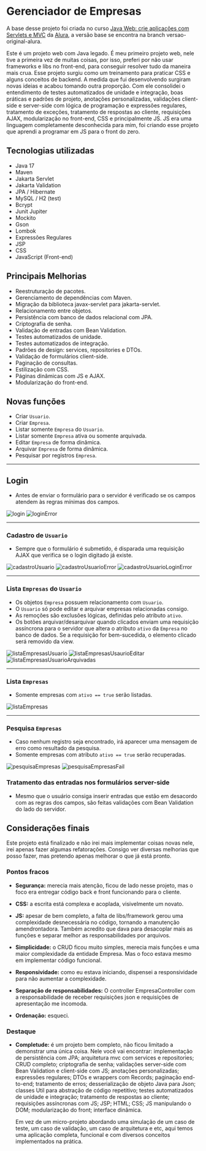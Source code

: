 # Gerenciador de Empresas

A base desse projeto foi criada no curso [Java Web: crie aplicações com Servlets e MVC](https://cursos.alura.com.br/formacao-java-web) da [Alura](https://github.com/alura-cursos), a versão base se encontra na branch versao-original-alura.

Este é um projeto web com Java legado. É meu primeiro projeto web, nele tive a primeira vez de muitas coisas, por isso, preferi por não usar frameworks e libs no front-end, para conseguir resolver tudo da maneira mais crua. Esse projeto surgiu como um treinamento para praticar CSS e alguns conceitos de backend. A medida que fui desenvolvendo surgiram novas ideias e acabou tomando outra proporção. Com ele consolidei o entendimento de testes automatizados de unidade e integração, boas práticas e padrões de projeto, anotações personalizadas, validações client-side e server-side com lógica de programação e expressões regulares, tratamento de exceções, tratamento de respostas ao cliente, requisições AJAX, modularização no front-end, CSS e principalmente JS. JS era uma linguagem completamente desconhecida para mim, foi criando esse projeto que aprendi a programar em JS para o front do zero. 

## Tecnologias utilizadas

- Java 17
- Maven
- Jakarta Servlet
- Jakarta Validation
- JPA / Hibernate
- MySQL / H2 (test)
- Bcrypt
- Junit Jupiter
- Mockito
- Gson
- Lombok
- Expressões Regulares
- JSP
- CSS
- JavaScript (Front-end)

## Principais Melhorias

- Reestruturação de pacotes.
- Gerenciamento de dependências com Maven.
- Migração da biblioteca javax-servlet para jakarta-servlet.
- Relacionamento entre objetos.
- Persistência com banco de dados relacional com JPA.
- Criptografia de senha.
- Validação de entradas com Bean Validation.
- Testes automatizados de unidade.
- Testes automatizados de integração.
- Padrões de design: services, repositories e DTOs.
- Validação de formulários client-side.
- Paginação de consultas.
- Estilização com CSS.
- Páginas dinâmicas com JS e AJAX.
- Modularização do front-end.

## Novas funções
- Criar `Usuario`.
- Criar `Empresa`.
- Listar somente `Empresa` do `Usuario`.
- Listar somente `Empresa` ativa ou somente arquivada.
- Editar `Empresa` de forma dinâmica.
- Arquivar `Empresa` de forma dinâmica. 
- Pesquisar por registros `Empresa`.

---

## Login
- Antes de enviar o formulário para o servidor é verificado se os campos atendem às regras mínimas dos campos.

![login](readme/login.png)
![loginError](readme/loginError.png)

---

### Cadastro de `Usuario`
- Sempre que o formulário é submetido, é disparada uma requisição AJAX que verifica se o login digitado já existe.

![cadastroUsuario](readme/cadastroUsuario.png)
![cadastroUsuarioError](readme/cadastroUsuarioError.png)
![cadastroUsuarioLoginError](readme/cadastroUsuarioLoginError.png)

---

### Lista `Empresas` do `Usuario` 
- Os objetos `Empresa` possuem relacionamento com `Usuario`.
- O `Usuario` só pode editar e arquivar empresas relacionadas consigo.
- As remoções são exclusões lógicas, definidas pelo atributo `ativo`.
- Os botões arquivar/desarquivar quando clicados enviam uma requisição assíncrona para o servidor que altera o atributo `ativo` da `Empresa` no banco de dados. Se a requisição for bem-sucedida, o elemento clicado será removido da view.

![listaEmpresasUsuario](readme/listaEmpresasUsuario.png)
![listaEmpresasUsaurioEditar](readme/listaEmpresasUsuarioEditar.png)
![listaEmpresasUsuarioArquivadas](readme/listaEmpresasUsuarioArquivadas.png)

---

### Lista `Empresas`
- Somente empresas com `ativo == true` serão listadas.

![listaEmpresas](readme/listaEmpresas.png)

---

### Pesquisa `Empresas`
- Caso nenhum registro seja encontrado, irá aparecer uma mensagem de erro como resultado da pesquisa.
- Somente empresas com atributo `ativo == true` serão recuperadas.

![pesquisaEmpresas](readme/pesquisaEmpresas.png)
![pesquisaEmpresasFail](readme/pesquisaEmpresasFail.png)

### Tratamento das entradas nos formulários  server-side

- Mesmo que o usuário consiga inserir entradas que estão em desacordo com as regras dos campos, são feitas validações com Bean Validation do lado do servidor.


## Considerações finais
Este projeto está finalizado e não irei mais implementar coisas novas nele, irei apenas fazer algumas refatorações. Consigo ver diversas melhorias que posso fazer, mas pretendo apenas melhorar o que já está pronto.

### Pontos fracos
- **Segurança:** merecia mais atenção, ficou de lado nesse projeto, mas o foco era entregar código back e front funcionando para o cliente.

- **CSS:** a escrita está complexa e acoplada, visivelmente um novato.

- **JS:** apesar de bem completo, a falta de libs/framework gerou uma complexidade desnecessária no código, tornando a manutenção amendrontadora. Também acredito que dava para desacoplar mais as funções e separar melhor as responsabilidades por arquivos.

- **Simplicidade:** o CRUD ficou muito simples, merecia mais funções e uma maior complexidade da entidade Empresa. Mas o foco estava mesmo em implementar código funcional.

- **Responsividade:** como eu estava iniciando, dispensei a responsividade para não aumentar a complexidade.

- **Separação de responsabilidades:** O controller EmpresaController com a responsabilidade de receber requisições json e requisições de apresentação me incomoda.

- **Ordenação:** esqueci.

### Destaque
- **Completude:** é um projeto bem completo, não ficou limitado a demonstrar uma única coisa. Nele você vai encontrar: implementação de persistência com JPA; arquitetura mvc com services e repositories; CRUD completo; criptografia de senha; validações server-side com Bean Validation e client-side com JS; anotações personalizadas; expressões regulares; DTOs e wrappers com Records; paginação end-to-end; tratamento de erros; desserialização de objeto Java para Json; classes Util para abstração de código repetitivo; testes automatizados de unidade e integração; tratamento de respostas ao cliente; requisições assíncronas com JS; JSP; HTML; CSS; JS manipulando o DOM; modularização do front; interface dinâmica.

    Em vez de um micro-projeto abordando uma simulação de um caso de teste, um caso de validação, um caso de arquitetura e etc, aqui temos uma aplicação completa, funcional e com diversos conceitos implementados na prática.

